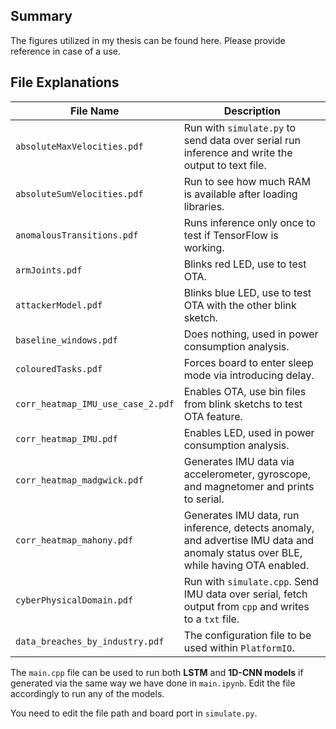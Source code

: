 ## Summary

The figures utilized in my thesis can be found here. Please provide reference in case of a use.

## File Explanations

| File Name        | Description                                                                                      |
|------------------|--------------------------------------------------------------------------------------------------|
| `absoluteMaxVelocities.pdf` | Run with `simulate.py` to send data over serial run inference and write the output to text file.     |
| `absoluteSumVelocities.pdf`      | Run to see how much RAM is available after loading libraries.     |
| `anomalousTransitions.pdf`    | Runs inference only once to test if TensorFlow is working.                                 |
| `armJoints.pdf`  | Blinks red LED, use to test OTA.                 |
| `attackerModel.pdf`       | Blinks blue LED, use to test OTA with the other blink sketch.                       |
| `baseline_windows.pdf`          | Does nothing, used in power consumption analysis. |
| `colouredTasks.pdf`     | Forces board to enter sleep mode via introducing delay.    |
| `corr_heatmap_IMU_use_case_2.pdf`     | Enables OTA, use bin files from blink sketchs to test OTA feature.    |
| `corr_heatmap_IMU.pdf`     | Enables LED, used in power consumption analysis.    |
| `corr_heatmap_madgwick.pdf`     | Generates IMU data via accelerometer, gyroscope, and magnetomer and prints to serial. |
| `corr_heatmap_mahony.pdf`     | Generates IMU data, run inference, detects anomaly, and advertise IMU data and anomaly status over BLE, while having OTA enabled.  |
| `cyberPhysicalDomain.pdf`     | Run with `simulate.cpp`. Send IMU data over serial, fetch output from `cpp` and writes to a `txt` file.|
| `data_breaches_by_industry.pdf`     | The configuration file to be used within `PlatformIO`.|

The `main.cpp` file can be used to run both **LSTM** and **1D-CNN models** if generated via the same way we have done in `main.ipynb`. Edit the file accordingly to run any of the models.

You need to edit the file path and board port in `simulate.py`.